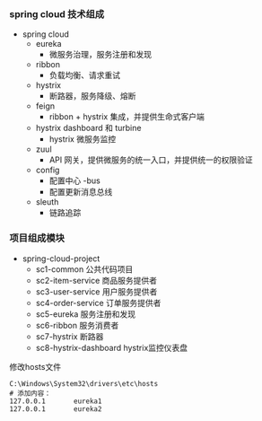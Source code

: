 ### spring cloud 技术组成
- spring cloud
  - eureka 
    - 微服务治理，服务注册和发现
  - ribbon 
    - 负载均衡、请求重试
  - hystrix 
    - 断路器，服务降级、熔断
  - feign 
    - ribbon + hystrix 集成，并提供生命式客户端
  - hystrix dashboard 和 turbine 
    - hystrix 微服务监控
  - zuul
    - API 网关，提供微服务的统一入口，并提供统一的权限验证
  - config
    - 配置中心
  -bus
    - 配置更新消息总线
  - sleuth
    - 链路追踪

### 项目组成模块
- spring-cloud-project
    - sc1-common 公共代码项目
    - sc2-item-service 商品服务提供者
    - sc3-user-service 用户服务提供者
    - sc4-order-service 订单服务提供者
    - sc5-eureka 服务注册和发现
    - sc6-ribbon 服务消费者
    - sc7-hystrix 断路器
    - sc8-hystrix-dashboard hystrix监控仪表盘


修改hosts文件
```
C:\Windows\System32\drivers\etc\hosts
# 添加内容：
127.0.0.1       eureka1
127.0.0.1       eureka2
```